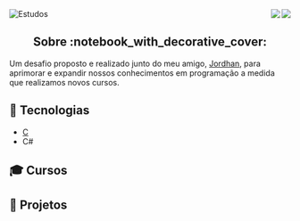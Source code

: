 <img alt="Estudos" src="https://user-images.githubusercontent.com/46610114/118693618-9a594b80-b7e1-11eb-826b-a06c125022c9.png" />

<a href="https://badges.pufler.dev">
<img align="right" src="https://badges.pufler.dev/visits/vitorlmello/estudos">
</a> <a href="https://opensource.org/licenses/MIT">
<img align="right" src="https://img.shields.io/npm/l/express">
</a>

<br/>

<h2 align="center">  
  Sobre :notebook_with_decorative_cover:
</h2>

Um desafio proposto e realizado junto do meu amigo, [Jordhan](https://github.com/JordhanFelix), para aprimorar e expandir nossos conhecimentos em programação a medida que realizamos novos cursos.

## :wrench: Tecnologias
* [C](https://github.com/vitorlmello/estudos/tree/main/C)
* C#

## :mortar_board: Cursos

## :triangular_ruler: Projetos
